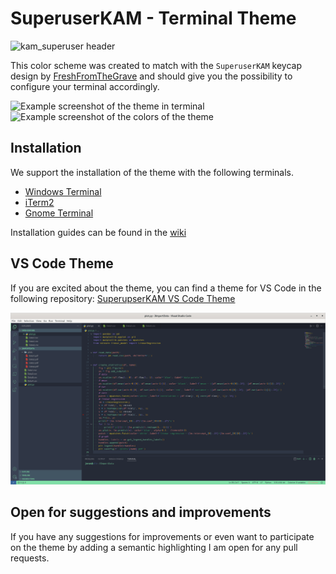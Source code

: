 
# SuperuserKAM - Terminal Theme

![kam_superuser header](assets/Header.gif)

This color scheme was created to match with the `SuperuserKAM` keycap design by [FreshFromTheGrave](https://geekhack.org/index.php?topic=108326.0%3Futm_source%3Dkeycapsets) and should give you the possibility to configure your terminal accordingly.

![Example screenshot of the theme in terminal](assets/Demo1.png)
![Example screenshot of the colors of the theme ](assets/Demo2.png)

## Installation
We support the installation of the theme with the following terminals.
- [Windows Terminal](https://github.com/JSchmiegel/SuperuserKAM-TerminalTheme/wiki/Installation-Guide:-Windows-Terminal)
- [iTerm2](https://github.com/JSchmiegel/SuperuserKAM-TerminalTheme/wiki/Installation-Guide:-iTerm2)
- [Gnome Terminal](https://github.com/JSchmiegel/SuperuserKAM-TerminalTheme/wiki/Installation-Guide:-Gnome-Terminal)

Installation guides can be found in the [wiki](https://github.com/JSchmiegel/ColorSchemeSuperuserKAM/wiki)

## VS Code Theme
If you are excited about the theme, you can find a theme for VS Code in the following repository: [SuperupserKAM VS Code Theme](https://github.com/JSchmiegel/SuperuserKAM-VSCodeTheme)

![Example screenshot of the vscode theme](assets/VSCodeDemo1.png)

## Open for suggestions and improvements
If you have any suggestions for improvements or even want to participate on the theme by adding a semantic highlighting I am open for any pull requests.
